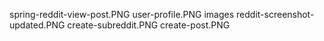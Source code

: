 spring-reddit-view-post.PNG
user-profile.PNG
images
reddit-screenshot-updated.PNG
create-subreddit.PNG
create-post.PNG
